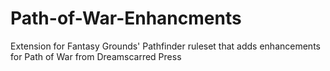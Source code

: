 # Path-of-War-Enhancments
Extension for Fantasy Grounds' Pathfinder ruleset that adds enhancements for Path of War from Dreamscarred Press
